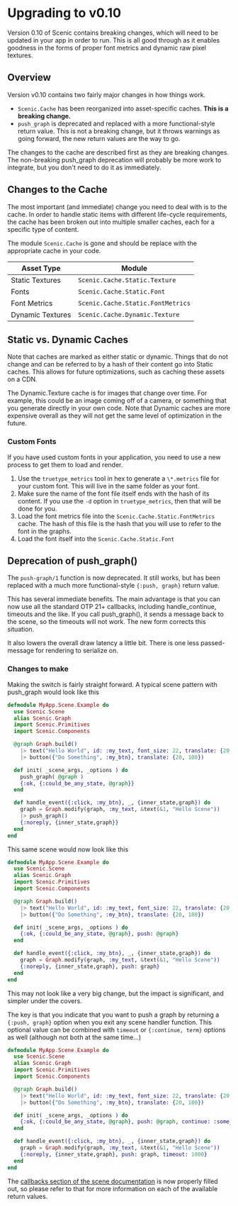 # Upgrading to v0.10

Version 0.10 of Scenic contains breaking changes, which will need to be updated in your app in order to run. This is all good through as it enables goodness in the forms of proper font metrics and dynamic raw pixel textures.

## Overview

Version v0.10 contains two fairly major changes in how things work.
  
  * `Scenic.Cache` has been reorganized into asset-specific caches. **This is a breaking change.**
  * `push_graph` is deprecated and replaced with a more functional-style return value. This is not a breaking change, but it throws warnings as going forward, the new return values are the way to go.

The changes to the cache are described first as they are breaking changes. The non-breaking push_graph deprecation will probably be more work to integrate, but you don't need to do it as immediately.

## Changes to the Cache

The most important (and immediate) change you need to deal with is to the cache. In order to handle static items with different life-cycle requirements, the cache has been broken out into multiple smaller caches, each for a specific type of content.

The module `Scenic.Cache` is gone and should be replace with the appropriate cache in your code.

| Asset Type | Module |
| --- | --- |
| Static Textures | `Scenic.Cache.Static.Texture` |
| Fonts | `Scenic.Cache.Static.Font` |
| Font Metrics | `Scenic.Cache.Static.FontMetrics` |
| Dynamic Textures | `Scenic.Cache.Dynamic.Texture` |

## Static vs. Dynamic Caches

Note that caches are marked as either static or dynamic. Things that do not change and can be referred to by a hash of their content go into Static caches. This allows for future optimizations, such as caching these assets on a CDN.

The Dynamic.Texture cache is for images that change over time. For example, this could be an image coming off of a camera, or something that you generate directly in your own code. Note that Dynamic caches are more expensive overall as they will not get the same level of optimization in the future.

### Custom Fonts

If you have used custom fonts in your application, you need to use a new process to get them to load and render.

1. Use the `truetype_metrics` tool in hex to generate a `\*.metrics` file for your custom font. This will live in the same folder as your font.
2. Make sure the name of the font file itself ends with the hash of its content. If you use the `-d` option in `truetype_metrics`, then that will be done for you.
3. Load the font metrics file into the `Scenic.Cache.Static.FontMetrics` cache. The hash of this file is the hash that you will use to refer to the font in the graphs.
4. Load the font itself into the `Scenic.Cache.Static.Font`

## Deprecation of push_graph()

The `push-graph/1` function is now deprecated. It still works, but has been replaced with a much more functional-style `{:push, graph}` return value.

This has several immediate benefits. The main advantage is that you can now use all the standard OTP 21+ callbacks, including handle_continue, timeouts and the like. If you call push_graph(), it sends a message back to the scene, so the timeouts will not work. The new form corrects this situation.

It also lowers the overall draw latency a little bit. There is one less passed-message for rendering to serialize on.

### Changes to make

Making the switch is fairly straight forward. A typical scene pattern with push_graph would look like this

```elixir
defmodule MyApp.Scene.Example do
  use Scenic.Scene
  alias Scenic.Graph
  import Scenic.Primitives
  import Scenic.Components

  @graph Graph.build()
    |> text("Hello World", id: :my_text, font_size: 22, translate: {20, 80})
    |> button({"Do Something", :my_btn}, translate: {20, 180})

  def init( _scene_args, _options ) do
    push_graph( @graph )
    {:ok, {:could_be_any_state, @graph}}
  end

  def handle_event({:click, :my_btn}, _, {inner_state,graph}) do
    graph = Graph.modify(graph, :my_text, &text(&1, "Hello Scene"))
    |> push_graph()
    {:noreply, {inner_state,graph}}
  end
end

```

This same scene would now look like this

```elixir
defmodule MyApp.Scene.Example do
  use Scenic.Scene
  alias Scenic.Graph
  import Scenic.Primitives
  import Scenic.Components

  @graph Graph.build()
    |> text("Hello World", id: :my_text, font_size: 22, translate: {20, 80})
    |> button({"Do Something", :my_btn}, translate: {20, 180})

  def init( _scene_args, _options ) do
    {:ok, {:could_be_any_state, @graph}, push: @graph}
  end

  def handle_event({:click, :my_btn}, _, {inner_state,graph}) do
    graph = Graph.modify(graph, :my_text, &text(&1, "Hello Scene"))
    {:noreply, {inner_state,graph}, push: graph}
  end
end
```

This may not look like a very big change, but the impact is significant, and simpler under the covers.

The key is that you indicate that you want to push a graph by returning a `{:push, graph}` option when you exit any scene handler function. This optional value can be combined with `timeout` or `{:continue, term}` options as well (although not both at the same time...)

```elixir
defmodule MyApp.Scene.Example do
  use Scenic.Scene
  alias Scenic.Graph
  import Scenic.Primitives
  import Scenic.Components

  @graph Graph.build()
    |> text("Hello World", id: :my_text, font_size: 22, translate: {20, 80})
    |> button({"Do Something", :my_btn}, translate: {20, 180})

  def init( _scene_args, _options ) do
    {:ok, {:could_be_any_state, @graph}, push: @graph, continue: :some_term}
  end

  def handle_event({:click, :my_btn}, _, {inner_state,graph}) do
    graph = Graph.modify(graph, :my_text, &text(&1, "Hello Scene"))
    {:noreply, {inner_state,graph}, push: graph, timeout: 1000}
  end
end
```

The [callbacks section of the scene documentation](Scenic.Scene.html#callbacks) is now properly filled out, so please refer to that for more information on each of the available return values.
